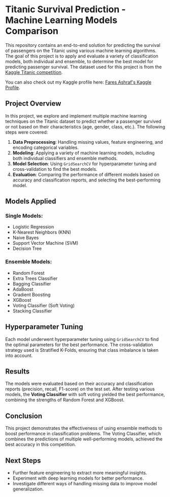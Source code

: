 # Titanic Survival Prediction - Machine Learning Models Comparison

This repository contains an end-to-end solution for predicting the survival of passengers on the Titanic using various machine learning algorithms. The goal of this project is to apply and evaluate a variety of classification models, both individual and ensemble, to determine the best model for predicting passenger survival. The dataset used for this project is from the [Kaggle Titanic competition](https://www.kaggle.com/c/titanic).

You can also check out my Kaggle profile here: [Fares Ashraf's Kaggle Profile](https://www.kaggle.com/faresashraf1001).

## Project Overview

In this project, we explore and implement multiple machine learning techniques on the Titanic dataset to predict whether a passenger survived or not based on their characteristics (age, gender, class, etc.). The following steps were covered:

1. **Data Preprocessing**: Handling missing values, feature engineering, and encoding categorical variables.
2. **Modeling**: Applying a variety of machine learning models, including both individual classifiers and ensemble methods.
3. **Model Selection**: Using `GridSearchCV` for hyperparameter tuning and cross-validation to find the best models.
4. **Evaluation**: Comparing the performance of different models based on accuracy and classification reports, and selecting the best-performing model.

## Models Applied

### Single Models:
- Logistic Regression
- K-Nearest Neighbors (KNN)
- Naive Bayes
- Support Vector Machine (SVM)
- Decision Tree

### Ensemble Models:
- Random Forest
- Extra Trees Classifier
- Bagging Classifier
- AdaBoost
- Gradient Boosting
- XGBoost
- Voting Classifier (Soft Voting)
- Stacking Classifier

## Hyperparameter Tuning

Each model underwent hyperparameter tuning using `GridSearchCV` to find the optimal parameters for the best performance. The cross-validation strategy used is Stratified K-Folds, ensuring that class imbalance is taken into account.

## Results

The models were evaluated based on their accuracy and classification reports (precision, recall, F1-score) on the test set. After testing various models, the **Voting Classifier** with soft voting yielded the best performance, combining the strengths of Random Forest and XGBoost.

## Conclusion

This project demonstrates the effectiveness of using ensemble methods to boost performance in classification problems. The Voting Classifier, which combines the predictions of multiple well-performing models, achieved the best accuracy in this competition.

## Next Steps

- Further feature engineering to extract more meaningful insights.
- Experiment with deep learning models for better performance.
- Investigate different ways of handling missing data to improve model generalization.
